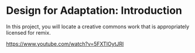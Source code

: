 # Design for Adaptation: Introduction

In this project, you will locate a creative commons work that is appropriately licensed for remix.


https://www.youtube.com/watch?v=5FXTlOytJRI